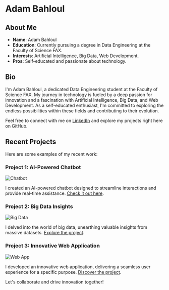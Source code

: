 # Adam Bahloul

## About Me

- **Name**: Adam Bahloul
- **Education**: Currently pursuing a degree in Data Engineering at the Faculty of Science FAX.
- **Interests**: Artificial Intelligence, Big Data, Web Development.
- **Pros**: Self-educated and passionate about technology.

## Bio

I'm Adam Bahloul, a dedicated Data Engineering student at the Faculty of Science FAX. My journey in technology is fueled by a deep passion for innovation and a fascination with Artificial Intelligence, Big Data, and Web Development. As a self-educated enthusiast, I'm committed to exploring the endless possibilities within these fields and contributing to their evolution.

Feel free to connect with me on [LinkedIn](https://www.linkedin.com/in/adam-bahloul) and explore my projects right here on GitHub.

## Recent Projects

Here are some examples of my recent work:

### Project 1: AI-Powered Chatbot

![Chatbot](https://placekitten.com/300/200)

I created an AI-powered chatbot designed to streamline interactions and provide real-time assistance. [Check it out here](https://github.com/yourusername/chatbot).

### Project 2: Big Data Insights

![Big Data](https://placekitten.com/300/200)

I delved into the world of big data, unearthing valuable insights from massive datasets. [Explore the project](https://github.com/yourusername/bigdata-analytics).

### Project 3: Innovative Web Application

![Web App](https://placekitten.com/300/200)

I developed an innovative web application, delivering a seamless user experience for a specific purpose. [Discover the project](https://github.com/yourusername/web-app).

Let's collaborate and drive innovation together!
